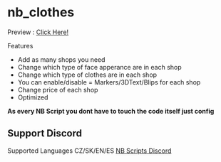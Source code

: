 # nb_clothes

Preview : [Click Here!](https://youtu.be/Y0L_0rUOVks)

Features

- Add as many shops you need
- Change which type of face apperance are in each shop
- Change which type of clothes are in each shop
- You can enable/disable = Markers/3DText/Blips for each shop
- Change price of each shop
- Optimized

**As every NB Script you dont have to touch the code itself just config**

## Support Discord

Supported Languages CZ/SK/EN/ES
[NB Scripts Discord](https://discord.gg/CRm3FQ8d4A)
